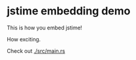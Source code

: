 # jstime embedding demo

This is how you embed jstime!

How exciting.

Check out [./src/main.rs](./src/main.rs)
